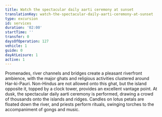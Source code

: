 ```yaml
---
title: Watch the spectacular daily aarti ceremony at sunset
translationKey: watch-the-spectacular-daily-aarti-ceremony-at-sunset
type: excursion
id: services
duration: '02:00'
startTime: ''
transfer: 0
daysOfOperation: 127
vehicle: 1
guide: 0
dayAtLeisure: 1
active: 1
---
```

Promenades, river channels and bridges create a pleasant riverfront ambience, with the major ghats and religious activities clustered around Har-ki-Pauri. Non-Hindus are not allowed onto this ghat, but the island opposite it, topped by a clock tower, provides an excellent vantage point.     At dusk, the spectacular daily aarti ceremony is performed, drawing a crowd of thousands onto the islands and ridges. Candles on lotus petals are floated down the river, and priests perform rituals, swinging torches to the accompaniment of gongs and music.